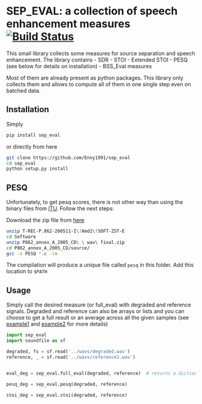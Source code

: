 # SEP_EVAL: a collection of speech enhancement measures [![Build Status](https://travis-ci.com/Enny1991/sep_eval.svg?branch=master)](https://travis-ci.com/Enny1991/sep_eval.svg?branch=master)

This small library collects some measures for source separation and speech enhancement.
The library contains 
    - SDR
    - STOI
    - Extended STOI
    - PESQ (see below for details on installation)
    - BSS_Eval measures 

Most of them are already present as python packages. This library only collects them and allows to 
compute all of them in one single step even on batched data.  

## Installation
Simply
```bash
pip install sep_eval
```
or directly from here
```bash
git clone https://github.com/Enny1991/sep_eval
cd sep_eval
python setup.py install
``` 

## PESQ
Unfortunately, to get pesq scores, there is not other way than using the binary files from [ITU](https://www.itu.int/rec/T-REC-P.862-200511-I!Amd2/en).
Follow the next steps:

Download the zip file from [here](https://www.itu.int/rec/dologin_pub.asp?lang=e&id=T-REC-P.862-200511-I!Amd2!SOFT-ZST-E&type=items)
```bash
unzip T-REC-P.862-200511-I\!Amd2\!SOFT-ZST-E
cd Software
unzip P862_annex_A_2005_CD\ \ wav\ final.zip 
cd P862_annex_A_2005_CD/source/
gcc -o PESQ *.c -lm
```     
The compilation will produce a unique file called ```pesq``` in this folder.
Add this location to ```$PATH```

## Usage
Simply call the desired measure (or full_eval) with degraded and reference signals. 
Degraded and reference can also be arrays or lists and you can choose to get a full result or an average across all the given samples (see [example1](examples/example1.py) and [example2](examples/example2.py) for more details) 
```python
import sep_eval
import soundfile as sf

degraded, fs = sf.read('../wavs/degraded.wav')
reference, _ = sf.read('../wavs/reference1.wav')


eval_deg = sep_eval.full_eval(degraded, reference)  # returns a dictionary will all the measures

pesq_deg = sep_eval.pesq(degraded, reference)

stoi_deg = sep_eval.stoi(degraded, reference)
```


